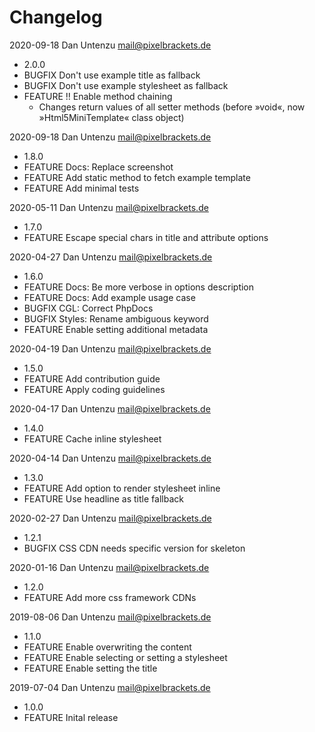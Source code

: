 # Changelog

2020-09-18 Dan Untenzu <mail@pixelbrackets.de>

  * 2.0.0
  * BUGFIX Don't use example title as fallback
  * BUGFIX Don't use example stylesheet as fallback
  * FEATURE !! Enable method chaining
    * Changes return values of all setter methods
      (before »void«, now »Html5MiniTemplate« class object)

2020-09-18 Dan Untenzu <mail@pixelbrackets.de>

  * 1.8.0
  * FEATURE Docs: Replace screenshot
  * FEATURE Add static method to fetch example template
  * FEATURE Add minimal tests

2020-05-11 Dan Untenzu <mail@pixelbrackets.de>

  * 1.7.0
  * FEATURE Escape special chars in title and attribute options

2020-04-27 Dan Untenzu <mail@pixelbrackets.de>

  * 1.6.0
  * FEATURE Docs: Be more verbose in options description
  * FEATURE Docs: Add example usage case
  * BUGFIX CGL: Correct PhpDocs
  * BUGFIX Styles: Rename ambiguous keyword
  * FEATURE Enable setting additional metadata

2020-04-19 Dan Untenzu <mail@pixelbrackets.de>

  * 1.5.0
  * FEATURE Add contribution guide
  * FEATURE Apply coding guidelines

2020-04-17 Dan Untenzu <mail@pixelbrackets.de>

  * 1.4.0
  * FEATURE Cache inline stylesheet

2020-04-14 Dan Untenzu <mail@pixelbrackets.de>

  * 1.3.0
  * FEATURE Add option to render stylesheet inline
  * FEATURE Use headline as title fallback

2020-02-27 Dan Untenzu <mail@pixelbrackets.de>

  * 1.2.1
  * BUGFIX CSS CDN needs specific version for skeleton

2020-01-16 Dan Untenzu <mail@pixelbrackets.de>

  * 1.2.0
  * FEATURE Add more css framework CDNs

2019-08-06 Dan Untenzu <mail@pixelbrackets.de>

  * 1.1.0
  * FEATURE Enable overwriting the content
  * FEATURE Enable selecting or setting a stylesheet
  * FEATURE Enable setting the title

2019-07-04 Dan Untenzu <mail@pixelbrackets.de>

  * 1.0.0
  * FEATURE Inital release
